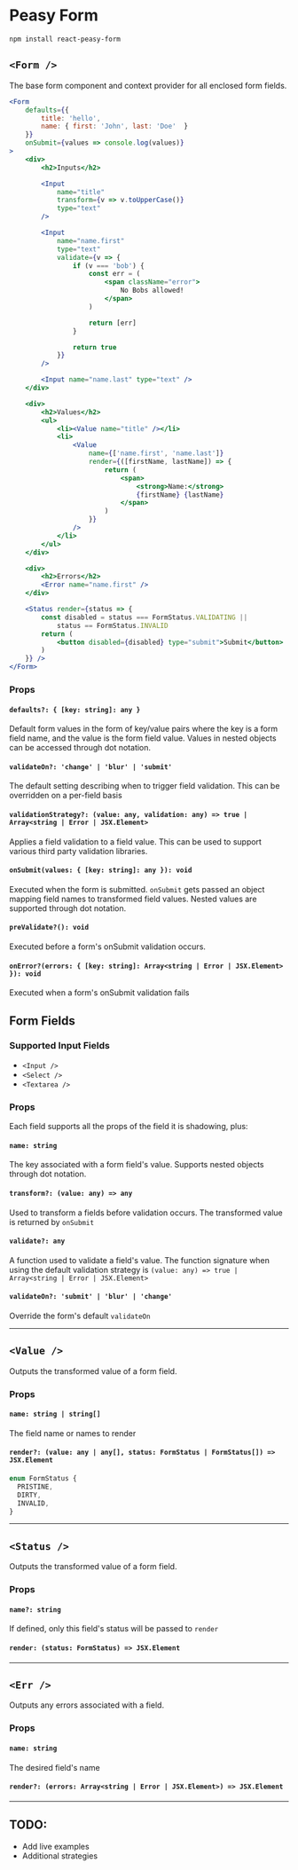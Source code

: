 # Peasy Form

`npm install react-peasy-form`

## `<Form />`

The base form component and context provider for all enclosed form fields.

```jsx
<Form
    defaults={{ 
        title: 'hello', 
        name: { first: 'John', last: 'Doe'  } 
    }}
    onSubmit={values => console.log(values)}
>
    <div>
        <h2>Inputs</h2>

        <Input 
            name="title" 
            transform={v => v.toUpperCase()}
            type="text" 
        />

        <Input 
            name="name.first" 
            type="text" 
            validate={v => {
                if (v === 'bob') {
                    const err = (
                        <span className="error">
                            No Bobs allowed!
                        </span>
                    )

                    return [err]
                }

                return true
            }}
        />

        <Input name="name.last" type="text" />
    </div>

    <div>
        <h2>Values</h2>
        <ul>
            <li><Value name="title" /></li>
            <li>
                <Value 
                    name={['name.first', 'name.last']}
                    render={([firstName, lastName]) => {
                        return (
                            <span>
                                <strong>Name:</strong>
                                {firstName} {lastName}
                            </span>
                        )
                    }} 
                />
            </li>
        </ul>
    </div>

    <div>
        <h2>Errors</h2>
        <Error name="name.first" />
    </div>

    <Status render={status => {
        const disabled = status === FormStatus.VALIDATING || 
            status == FormStatus.INVALID
        return (
            <button disabled={disabled} type="submit">Submit</button>
        )
    }} />
</Form>
```

### Props

#### `defaults?: { [key: string]: any }`

Default form values in the form of key/value pairs where the key is a form field name, and the value is the form field value. Values in nested objects can be accessed through dot notation.

#### `validateOn?: 'change' | 'blur' | 'submit'`

The default setting describing when to trigger field validation. This can be overridden on a per-field basis

#### `validationStrategy?: (value: any, validation: any) => true | Array<string | Error | JSX.Element>`

Applies a field validation to a field value. This can be used to support various third party validation libraries.

#### `onSubmit(values: { [key: string]: any }): void`

Executed when the form is submitted. `onSubmit` gets passed an object mapping field names to transformed field values. Nested values are supported through dot notation.

#### `preValidate?(): void`

Executed before a form's onSubmit validation occurs.

#### `onError?(errors: { [key: string]: Array<string | Error | JSX.Element> }): void`

Executed when a form's onSubmit validation fails


## Form Fields

### Supported Input Fields

* `<Input />`
* `<Select />`
* `<Textarea />`

### Props

Each field supports all the props of the field it is shadowing, plus:

#### `name: string`

The key associated with a form field's value. Supports nested objects through dot notation.

#### `transform?: (value: any) => any`

Used to transform a fields before validation occurs. The transformed value is returned by `onSubmit`

#### `validate?: any`

A function used to validate a field's value. The function signature when using the default validation strategy is `(value: any) => true | Array<string | Error | JSX.Element>`

#### `validateOn?: 'submit' | 'blur' | 'change'`

Override the form's default `validateOn`

---

## `<Value />`

Outputs the transformed value of a form field.

### Props

#### `name: string | string[]`

The field name or names to render

#### `render?: (value: any | any[], status: FormStatus | FormStatus[]) => JSX.Element`

```typescript
enum FormStatus {
  PRISTINE,
  DIRTY,
  INVALID,
}
```

---

## `<Status />`

Outputs the transformed value of a form field.

### Props

#### `name?: string`

If defined, only this field's status will be passed to `render`

#### `render: (status: FormStatus) => JSX.Element`

---

## `<Err />`

Outputs any errors associated with a field.

### Props
#### `name: string`

The desired field's name

#### `render?: (errors: Array<string | Error | JSX.Element>) => JSX.Element`

---

## TODO:

* Add live examples
* Additional strategies
